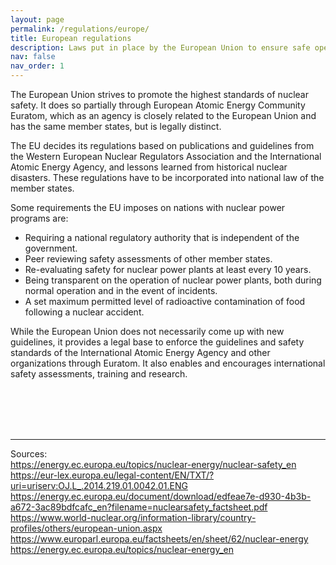 ```yaml
---
layout: page
permalink: /regulations/europe/
title: European regulations
description: Laws put in place by the European Union to ensure safe operation of nuclear power plants.
nav: false
nav_order: 1
---
```


The European Union strives to promote the highest standards of nuclear safety. It does so partially through European Atomic Energy Community Euratom, which as an agency is closely related to the European Union and has the same member states, but is legally distinct. 

The EU decides its regulations based on publications and guidelines from the Western European Nuclear Regulators Association and the International Atomic Energy Agency, and lessons learned from historical nuclear disasters. These regulations have to be incorporated into national law of the member states.

Some requirements the EU imposes on nations with nuclear power programs are:
- Requiring a national regulatory authority that is independent of the government.
- Peer reviewing safety assessments of other member states.
- Re-evaluating safety for nuclear power plants at least every 10 years.
- Being transparent on the operation of nuclear power plants, both during normal operation and in the event of incidents.
- A set maximum permitted level of radioactive contamination of food following a nuclear accident.

While the European Union does not necessarily come up with new guidelines, it provides a legal base to enforce the guidelines and safety standards of the International Atomic Energy Agency and other organizations through Euratom. It also enables and encourages international safety assessments, training and research.

<br><br><br><br>

***

Sources:<br>
https://energy.ec.europa.eu/topics/nuclear-energy/nuclear-safety_en<br>
https://eur-lex.europa.eu/legal-content/EN/TXT/?uri=uriserv:OJ.L_.2014.219.01.0042.01.ENG<br>
https://energy.ec.europa.eu/document/download/edfeae7e-d930-4b3b-a672-3ac89bdfcafc_en?filename=nuclearsafety_factsheet.pdf<br>
https://www.world-nuclear.org/information-library/country-profiles/others/european-union.aspx<br>
https://www.europarl.europa.eu/factsheets/en/sheet/62/nuclear-energy<br>
https://energy.ec.europa.eu/topics/nuclear-energy_en
